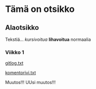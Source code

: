 # Tämä on otsikko

## Alaotsikko

Tekstiä... *kursivoitua* **lihavoitua** normaalia

### Viikko 1

[gitlog.txt](https://github.com/joniursin/ot-harjoitustyo/blob/main/laskarit/viikko1/gitlog.txt)

[komentorivi.txt](https://github.com/joniursin/ot-harjoitustyo/blob/main/laskarit/viikko1/komentorivi.txt)

Muutos!!!
UUsi muutos!!!
